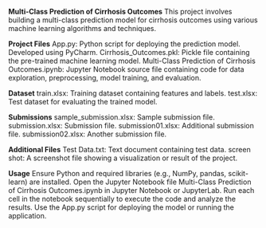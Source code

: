 **Multi-Class Prediction of Cirrhosis Outcomes**
This project involves building a multi-class prediction model for cirrhosis outcomes using various machine learning algorithms and techniques.

**Project Files**
App.py: Python script for deploying the prediction model. Developed using PyCharm.
Cirrhosis_Outcomes.pkl: Pickle file containing the pre-trained machine learning model.
Multi-Class Prediction of Cirrhosis Outcomes.ipynb: Jupyter Notebook source file containing code for data exploration, preprocessing, model training, and evaluation.

**Dataset**
train.xlsx: Training dataset containing features and labels.
test.xlsx: Test dataset for evaluating the trained model.

**Submissions**
sample_submission.xlsx: Sample submission file.
submission.xlsx: Submission file.
submission01.xlsx: Additional submission file.
submission02.xlsx: Another submission file.

**Additional Files**
Test Data.txt: Text document containing test data.
screen shot: A screenshot file showing a visualization or result of the project.

**Usage**
Ensure Python and required libraries (e.g., NumPy, pandas, scikit-learn) are installed.
Open the Jupyter Notebook file Multi-Class Prediction of Cirrhosis Outcomes.ipynb in Jupyter Notebook or JupyterLab.
Run each cell in the notebook sequentially to execute the code and analyze the results.
Use the App.py script for deploying the model or running the application.
